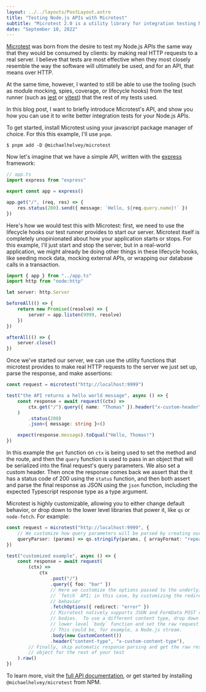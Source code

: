 ```yaml
---
layout: ../../layouts/PostLayout.astro
title: "Testing Node.js APIs with Microtest"
subtitle: "Microtest 2.0 is a utility library for integration testing Node.js applications"
date: "September 10, 2022"
---
```


[Microtest](https://github.com/michaelhelvey/microtest/) was born from the desire to test my Node.js
APIs the same way that they would be consumed by clients: by making real HTTP requests to a real
server. I believe that tests are most effective when they most closely resemble the way the software
will ultimately be used, and for an API, that means over HTTP.

At the same time, however, I wanted to still be able to use the tooling (such as module mocking,
spies, coverage, or lifecycle hooks) from the test runner (such as [jest](https://jestjs.io) or
[vitest](https://vitest.dev)) that the rest of my tests used.

In this blog post, I want to briefly introduce Microtest's API, and show you how you can use it to
write better integration tests for your Node.js APIs.

To get started, install Microtest using your javascript package manager of choice. For this this
example, I'll use `pnpm`.

```shell
$ pnpm add -D @michaelhelvey/microtest
```

Now let's imagine that we have a simple API, written with the [express](https://expressjs.com)
framework:

```ts
// app.ts
import express from "express"

export const app = express()

app.get("/", (req, res) => {
	res.status(200).send({ message: `Hello, ${req.query.name}!` })
})
```

Here's how we would test this with Microtest: first, we need to use the lifecycle hooks our test
runner provides to start our server. Microtest itself is completely unopinionated about how your
application starts or stops. For this example, I'll just start and stop the server, but in a
real-world application, we might already be doing other things in these lifecycle hooks, like
seeding mock data, mocking external APIs, or wrapping our database calls in a transaction.

```ts
import { app } from "../app.ts"
import http from "node:http"

let server: http.Server

beforeAll(() => {
	return new Promise((resolve) => {
		server = app.listen(9999, resolve)
	})
})

afterAll(() => {
	server.close()
})
```

Once we've started our server, we can use the utility functions that microtest provides to make real
HTTP requests to the server we just set up, parse the response, and make assertions:

```ts
const request = microtest("http://localhost:9999")

test("the API returns a hello world message", async () => {
	const response = await request((ctx) =>
		ctx.get("/").query({ name: "Thomas" }).header("x-custom-header", "My Header"),
	)
		.status(200)
		.json<{ message: string }>()

	expect(response.message).toEqual("Hello, Thomas!")
})
```

In this example the `get` function on `ctx` is being used to set the method and the route, and then
the `query` function is used to pass in an object that will be serialized into the final request's
query parameters. We also set a custom header. Then once the response comes back we assert that the
it has a status code of 200 using the `status` function, and then both assert and parse the final
response as JSON using the `json` function, including the expected Typescript response type as a
type argument.

Microtest is highly customizable, allowing you to either change default behavior, or drop down to
the lower level libraries that power it, like `qs` or `node-fetch`. For example:

```ts
const request = microtest("http://localhost:9999", {
	// We customize how query parameters will be parsed by creating our own parser function
	queryParser: (params) => qs.stringify(params, { arrayFormat: "repeat" }),
})

test("customized example", async () => {
	const response = await request(
		(ctx) =>
			ctx
				.post("/")
				.query({ foo: "bar" })
				// Here we customize the options passed to the underlying
				// `fetch` API; in this case, by customizing the redirect
				// behavior
				.fetchOptions({ redirect: "error" })
				// Microtest natively supports JSON and FormData POST request
				// bodies.  To use a different content type, drop down to the
				// lower level `body` function and set the raw request body.
				// This could be, for example, a Node.js stream.
				.body(new CustomContent())
				.header("content-type", "x-custom-content-type"),
		// Finally, skip automatic response parsing and get the raw response
		// object for the rest of your test
	).raw()
})
```

To learn more, visit the [full API documentation](https://michaelhelvey.github.io/microtest/), or
get started by installing `@michaelhelvey/microtest` from NPM.
